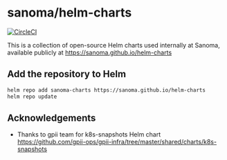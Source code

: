 # sanoma/helm-charts

[![CircleCI](https://circleci.com/gh/sanoma/helm-charts.svg?style=svg)](https://circleci.com/gh/sanoma/helm-charts)

This is a collection of open-source Helm charts used internally at Sanoma, available publicly at https://sanoma.github.io/helm-charts

## Add the repository to Helm

```sh
helm repo add sanoma-charts https://sanoma.github.io/helm-charts
helm repo update
```

## Acknowledgements

- Thanks to gpii team for k8s-snapshots Helm chart https://github.com/gpii-ops/gpii-infra/tree/master/shared/charts/k8s-snapshots
